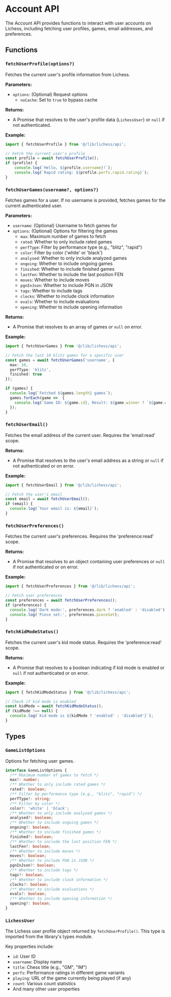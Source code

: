 # Account API

The Account API provides functions to interact with user accounts on Lichess, including fetching user profiles, games, email addresses, and preferences.

## Functions

### `fetchUserProfile(options?)`

Fetches the current user's profile information from Lichess.

**Parameters:**
- `options`: (Optional) Request options
    - `noCache`: Set to `true` to bypass cache

**Returns:**
- A Promise that resolves to the user's profile data (`LichessUser`) or `null` if not authenticated.

**Example:**
```typescript
import { fetchUserProfile } from '@/lib/lichess/api';

// Fetch the current user's profile
const profile = await fetchUserProfile();
if (profile) {
    console.log(`Hello, ${profile.username}!`);
    console.log(`Rapid rating: ${profile.perfs.rapid.rating}`);
}
```

### `fetchUserGames(username?, options?)`

Fetches games for a user. If no username is provided, fetches games for the current authenticated user.

**Parameters:**
- `username`: (Optional) Username to fetch games for
- `options`: (Optional) Options for filtering the games
    - `max`: Maximum number of games to fetch
    - `rated`: Whether to only include rated games
    - `perfType`: Filter by performance type (e.g., "blitz", "rapid")
    - `color`: Filter by color ('white' or 'black')
    - `analysed`: Whether to only include analyzed games
    - `ongoing`: Whether to include ongoing games
    - `finished`: Whether to include finished games
    - `lastFen`: Whether to include the last position FEN
    - `moves`: Whether to include moves
    - `pgnInJson`: Whether to include PGN in JSON
    - `tags`: Whether to include tags
    - `clocks`: Whether to include clock information
    - `evals`: Whether to include evaluations
    - `opening`: Whether to include opening information

**Returns:**
- A Promise that resolves to an array of games or `null` on error.

**Example:**
```typescript
import { fetchUserGames } from '@/lib/lichess/api';

// Fetch the last 10 blitz games for a specific user
const games = await fetchUserGames('username', {
  max: 10,
  perfType: 'blitz',
  finished: true
});

if (games) {
  console.log(`Fetched ${games.length} games`);
  games.forEach(game =>  {
    console.log(`Game ID: ${game.id}, Result: ${game.winner ? `${game.winner} won` : 'Draw'}`);
  });
}
```

### `fetchUserEmail()`

Fetches the email address of the current user. Requires the 'email:read' scope.

**Returns:**
- A Promise that resolves to the user's email address as a string or `null` if not authenticated or on error.

**Example:**
```typescript
import { fetchUserEmail } from '@/lib/lichess/api';

// Fetch the user's email
const email = await fetchUserEmail();
if (email) {
  console.log(`Your email is: ${email}`);
}
```

### `fetchUserPreferences()`

Fetches the current user's preferences. Requires the 'preference:read' scope.

**Returns:**
- A Promise that resolves to an object containing user preferences or `null` if not authenticated or on error.

**Example:**
```typescript
import { fetchUserPreferences } from '@/lib/lichess/api';

// Fetch user preferences
const preferences = await fetchUserPreferences();
if (preferences) {
  console.log('Dark mode:', preferences.dark ? 'enabled' : 'disabled');
  console.log('Piece set:', preferences.pieceSet);
}
```

### `fetchKidModeStatus()`

Fetches the current user's kid mode status. Requires the 'preference:read' scope.

**Returns:**
- A Promise that resolves to a boolean indicating if kid mode is enabled or `null` if not authenticated or on error.

**Example:**
```typescript
import { fetchKidModeStatus } from '@/lib/lichess/api';

// Check if kid mode is enabled
const kidMode = await fetchKidModeStatus();
if (kidMode !== null) {
  console.log(`Kid mode is ${kidMode ? 'enabled' : 'disabled'}`);
}
```

## Types

### `GameListOptions`

Options for fetching user games.

```typescript
interface GameListOptions {
  /** Maximum number of games to fetch */
  max?: number;
  /** Whether to only include rated games */
  rated?: boolean;
  /** Filter by performance type (e.g., "blitz", "rapid") */
  perfType?: string;
  /** Filter by color */
  color?: 'white' | 'black';
  /** Whether to only include analyzed games */
  analysed?: boolean;
  /** Whether to include ongoing games */
  ongoing?: boolean;
  /** Whether to include finished games */
  finished?: boolean;
  /** Whether to include the last position FEN */
  lastFen?: boolean;
  /** Whether to include moves */
  moves?: boolean;
  /** Whether to include PGN in JSON */
  pgnInJson?: boolean;
  /** Whether to include tags */
  tags?: boolean;
  /** Whether to include clock information */
  clocks?: boolean;
  /** Whether to include evaluations */
  evals?: boolean;
  /** Whether to include opening information */
  opening?: boolean;
}
```

### `LichessUser`

The Lichess user profile object returned by `fetchUserProfile()`. This type is imported from the library's types module.

Key properties include:
- `id`: User ID
- `username`: Display name
- `title`: Chess title (e.g., "GM", "IM")
- `perfs`: Performance ratings in different game variants
- `playing`: URL of the game currently being played (if any)
- `count`: Various count statistics
- And many other user properties